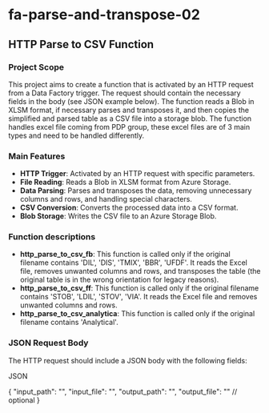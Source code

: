 # fa-parse-and-transpose-02
## HTTP Parse to CSV Function
### Project Scope
This project aims to create a function that is activated by an HTTP request from a Data Factory trigger. The request should contain the necessary fields in the body (see JSON example below). 
The function reads a Blob in XLSM format, if necessary parses and transposes it, and then copies the simplified and parsed table as a CSV file into a storage blob.
The function handles excel file coming from PDP group, these excel files are of 3 main types and need to be handled differently.

### Main Features
- **HTTP Trigger**: Activated by an HTTP request with specific parameters.
- **File Reading**: Reads a Blob in XLSM format from Azure Storage.
- **Data Parsing**: Parses and transposes the data, removing unnecessary columns and rows, and handling special characters.
- **CSV Conversion**: Converts the processed data into a CSV format.
- **Blob Storage**: Writes the CSV file to an Azure Storage Blob.

### Function descriptions
- **http_parse_to_csv_fb**: This function is called only if the original filename contains 'DIL', 'DIS', 'TMIX', 'BBR', 'UFDF'. It reads the Excel file, removes unwanted columns and rows, and transposes the table (the original table is in the wrong orientation for legacy reasons).
- **http_parse_to_csv_ff**: This function is called only if the original filename contains 'STOB', 'LDIL', 'STOV', 'VIA'. It reads the Excel file and removes unwanted columns and rows.
- **http_parse_to_csv_analytica**: This function is called only if the original filename contains 'Analytical'.

### JSON Request Body
The HTTP request should include a JSON body with the following fields:

JSON

{
    "input_path": "<input-share-path>",
    "input_file": "<input-file-name>",
    "output_path": "<output-share-path>",
    "output_file": "<output-file-name>" // optional
}



